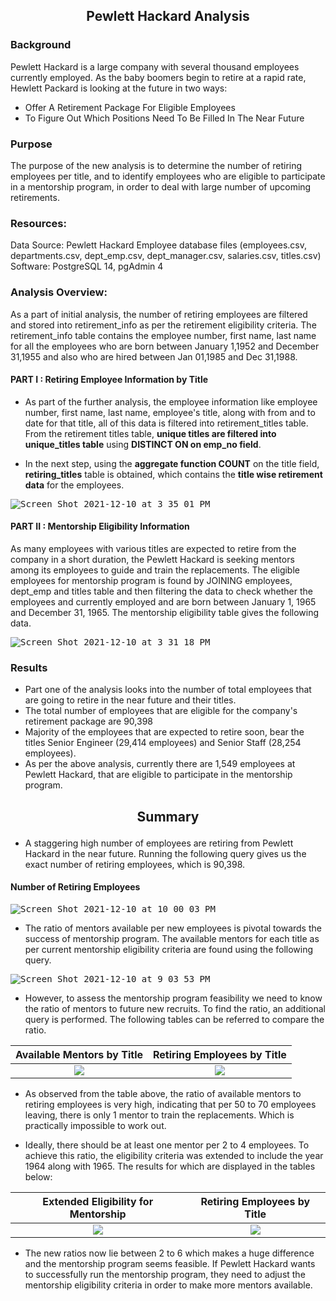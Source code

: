<h2><p align=center> Pewlett Hackard Analysis </p> </h2>

<h3><p> Background </p></h3>
Pewlett Hackard is a large company with several thousand employees currently employed. As the baby boomers begin to retire at a rapid rate, Hewlett Packard is looking at the future in two ways:

  - Offer A Retirement Package For Eligible Employees
  - To Figure Out Which Positions Need To Be Filled In The Near Future

<h3><p> Purpose </p></h3>
The purpose of the new analysis is to determine the number of retiring employees per title, and to identify employees who are eligible to participate in a mentorship program, in order to deal with large number of upcoming retirements.


<h3><p> Resources: </p></h3>
Data Source: Pewlett Hackard Employee database files (employees.csv, departments.csv, dept_emp.csv, dept_manager.csv, salaries.csv, titles.csv)
Software: PostgreSQL 14, pgAdmin 4

<h3><p> Analysis Overview: </p></h3>

As a part of initial analysis, the number of retiring employees are filtered and stored into retirement_info as per the retirement eligibility criteria. The retirement_info table contains the employee number, first name, last name for all the employees who are born between January 1,1952 and December 31,1955 and also who are hired between Jan 01,1985 and Dec 31,1988.

<h4> PART I : Retiring Employee Information by Title</h4>

- As part of the further analysis, the employee information like employee number, first name, last name, employee's title, along with from and to date for that title, all of this data is filtered into retirement_titles table. From the retirement titles table, **unique titles are filtered into unique_titles table** using **DISTINCT ON on emp_no field**. 

- In the next step, using the **aggregate function COUNT** on the title field, **retiring_titles** table is obtained, which contains the **title wise retirement data** for the employees.


<kbd>![Screen Shot 2021-12-10 at 3 35 01 PM](https://user-images.githubusercontent.com/90424752/145653961-4e80890f-4db9-4d11-bcd6-28fd86404f49.png)
</kbd>

<h4> PART II : Mentorship Eligibility Information</h4>

As many employees with various titles are expected to retire from the company in a short duration, the Pewlett Hackard is seeking mentors among its employees to guide and train the replacements. The eligible employees for mentorship program is found by JOINING employees, dept_emp and titles table and then filtering the data to check whether the employees and currently employed and are born between January 1, 1965 and December 31, 1965. The mentorship eligibility table gives the following data.

<kbd>![Screen Shot 2021-12-10 at 3 31 18 PM](https://user-images.githubusercontent.com/90424752/145653742-c2f0e5a6-54c7-4699-b606-aab65d3fc6e8.png)
</kbd>

<h3><p> Results </p></h3>

- Part one of the analysis looks into the number of total employees that are going to retire in the near future and their titles.
- The total number of employees that are eligible for the company's retirement package are 90,398
- Majority of the employees that are expected to retire soon, bear the titles Senior Engineer (29,414 employees) and Senior Staff (28,254 employees).
- As per the above analysis, currently there are 1,549 employees at Pewlett Hackard, that are eligible to participate in the mentorship program.


<h2><p align=center> Summary </p></h2>

- A staggering high number of employees are retiring from Pewlett Hackard in the near future. Running the following query gives us the exact number of retiring employees, which is 90,398.

<h4><p align=left>Number of Retiring Employees</p></h4>


<kbd>![Screen Shot 2021-12-10 at 10 00 03 PM](https://user-images.githubusercontent.com/90424752/145666205-5a22d9d7-c75c-4ef4-8d1e-3e617a2e88c4.png) </kbd>

- The ratio of mentors available per new employees is pivotal towards the success of mentorship program. The available mentors for each title as per current mentorship eligibility criteria are found using the following query.

<kbd>![Screen Shot 2021-12-10 at 9 03 53 PM](https://user-images.githubusercontent.com/90424752/145664607-f2dc853b-0f8f-4a9a-a25d-86359c2de281.png)</kbd>

- However, to assess the mentorship program feasibility we need to know the ratio of mentors to future new recruits. To find the ratio, an additional query is performed. The following tables can be referred to compare the ratio.

 Available Mentors by Title| Retiring Employees by Title
:-------------------------:|:-------------------------:
![](https://user-images.githubusercontent.com/90424752/145665517-6bc4df0c-bae1-4626-b4bc-a23f2fc5e64c.png)  |  ![](https://user-images.githubusercontent.com/90424752/145665356-e2dcc791-4251-400c-8bb7-35f75393b790.png)

- As observed from the table above, the ratio of available mentors to retiring employees is very high, indicating that per 50 to 70 employees leaving, there is only 1 mentor to train the replacements. Which is practically impossible to work out.

- Ideally, there should be at least one mentor per 2 to 4 employees. To achieve this ratio, the eligibility criteria was extended to include the year 1964 along with 1965. The results for which are displayed in the tables below:

 Extended Eligibility for Mentorship| Retiring Employees by Title
:----------------------------------:|:--------------------------------:
![](https://user-images.githubusercontent.com/90424752/145671041-e6f38801-4908-4dc2-839b-b99fdd0c6687.png)  |  ![](https://user-images.githubusercontent.com/90424752/145665356-e2dcc791-4251-400c-8bb7-35f75393b790.png)

- The new ratios now lie between 2 to 6 which makes a huge difference and the mentorship program seems feasible. If Pewlett Hackard wants to successfully run the mentorship program, they need to adjust the mentorship eligibility criteria in order to make more mentors available.
